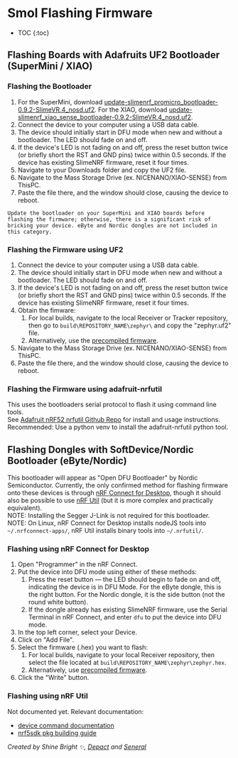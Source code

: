 # Smol Flashing Firmware

* TOC
{:toc}

## Flashing Boards with Adafruits UF2 Bootloader (SuperMini / XIAO)

### Flashing the Bootloader
1. For the SuperMini, download <a href="https://github.com/SlimeVR/Adafruit_nRF52_Bootloader/releases/download/0.9.2-SlimeVR.4/update-slimenrf_promicro_bootloader-0.9.2-SlimeVR.4_nosd.uf2" target="_blank">update-slimenrf_promicro_bootloader-0.9.2-SlimeVR.4_nosd.uf2</a>. For the XIAO, download <a href="https://github.com/SlimeVR/Adafruit_nRF52_Bootloader/releases/download/0.9.2-SlimeVR.4/update-slimenrf_xiao_sense_bootloader-0.9.2-SlimeVR.4_nosd.uf2" target="_blank">update-slimenrf_xiao_sense_bootloader-0.9.2-SlimeVR.4_nosd.uf2</a>.
1. Connect the device to your computer using a USB data cable.
1. The device should initially start in DFU mode when new and without a bootloader. The LED should fade on and off.
1. If the device's LED is not fading on and off, press the reset button twice (or briefly short the RST and GND pins) twice within 0.5 seconds. If the device has existing SlimeNRF firmware, reset it four times.
1. Navigate to your Downloads folder and copy the UF2 file.
1. Navigate to the Mass Storage Drive (ex. NICENANO/XIAO-SENSE) from ThisPC.
1. Paste the file there, and the window should close, causing the device to reboot.

```admonish important
Update the bootloader on your SuperMini and XIAO boards before flashing the firmware; otherwise, there is a significant risk of bricking your device. eByte and Nordic dongles are not included in this category.
```

### Flashing the Firmware using UF2
1. Connect the device to your computer using a USB data cable.
1. The device should initially start in DFU mode when new and without a bootloader. The LED should fade on and off.
1. If the device's LED is not fading on and off, press the reset button twice (or briefly short the RST and GND pins) twice within 0.5 seconds. If the device has existing SlimeNRF firmware, reset it four times.
1. Obtain the fimware:
   1. For local builds, navigate to the local Receiver or Tracker repository, then go to ```build\REPOSITORY_NAME\zephyr\``` and copy the "zephyr.uf2" file.
   1. Alternatively, use the [precompiled firmware](./smol-pre-compiled-firmware.md).
1. Navigate to the Mass Storage Drive (ex. NICENANO/XIAO-SENSE) from ThisPC.
1. Paste the file there, and the window should close, causing the device to reboot.

### Flashing the Firmware using adafruit-nrfutil
This uses the bootloaders serial protocol to flash it using command line tools. <br>
See <a href="https://github.com/adafruit/Adafruit_nRF52_nrfutil">Adafruit nRF52 nrfutil Github Repo</a> for install and usage instructions. <br>
Recommended: Use a python venv to install the adafruit-nrfutil python tool.

## Flashing Dongles with SoftDevice/Nordic Bootloader (eByte/Nordic)

This bootloader will appear as "Open DFU Bootloader" by Nordic Semiconductor. Currently, the only confirmed method for flashing firmware onto these devices is through <a href="https://www.nordicsemi.com/Products/Development-tools/nRF-Connect-for-Desktop">nRF Connect for Desktop</a>, though it should also be possible to use <a href="https://www.nordicsemi.com/Products/Development-tools/nRF-Util">nRF Util</a> (but it is more complex and practically equivalent). <br>
NOTE: Installing the Segger J-Link is not required for this bootloader. <br>
NOTE: On Linux, nRF Connect for Desktop installs nodeJS tools into `~/.nrfconnect-apps/`, nRF Util installs binary tools into `~/.nrfutil/`.

### Flashing using nRF Connect for Desktop
1. Open "Programmer" in the nRF Connect.
1. Put the device into DFU mode using either of these methods:
    1. Press the reset button — the LED should begin to fade on and off, indicating the device is in DFU Mode. For the eByte dongle, this is the right button. For the Nordic dongle, it is the side button (not the round white button).
    2. If the dongle already has existing SlimeNRF firmware, use the Serial Terminal in nRF Connect, and enter ```dfu``` to put the device into DFU mode.
2. In the top left corner, select your Device.
3. Click on "Add File".
4. Select the firmware (.hex) you want to flash:
    1. For local builds, navigate to your local Receiver repository, then select the file located at ```build\REPOSITORY_NAME\zephyr\zephyr.hex```.
    2. Alternatively, use [precompiled firmware](./smol-pre-compiled-firmware.md).
5. Click the "Write" button.

### Flashing using nRF Util
Not documented yet. Relevant documentation:
- <a href="https://docs.nordicsemi.com/bundle/nrfutil/page/nrfutil-device/guides/programming.html">device command documentation</a>
- <a href="https://docs.nordicsemi.com/bundle/nrfutil/page/guides-nrf5sdk/dfu_generating_packages.html">nrf5sdk pkg building guide</a>

*Created by Shine Bright ✨, [Depact](https://github.com/Depact) and [Seneral](https://github.com/Seneral)*
